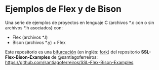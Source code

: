 # Ejemplos de Flex y de Bison

Una serie de ejemplos de proyectos en lenguaje C (archivos \*.c con o sin archivos \*.h asociados) con:
- Flex (archivos \*.l)
- Bison (archivos \*.y) + Flex

Este repositorio es una [bifurcación](https://docs.github.com/es/get-started/quickstart/fork-a-repo) (en inglés: [fork](https://docs.github.com/en/get-started/quickstart/fork-a-repo)) del repositorio **SSL-Flex-Bison-Examples** de @santiagoferreiros: https://github.com/santiagoferreiros/SSL-Flex-Bison-Examples